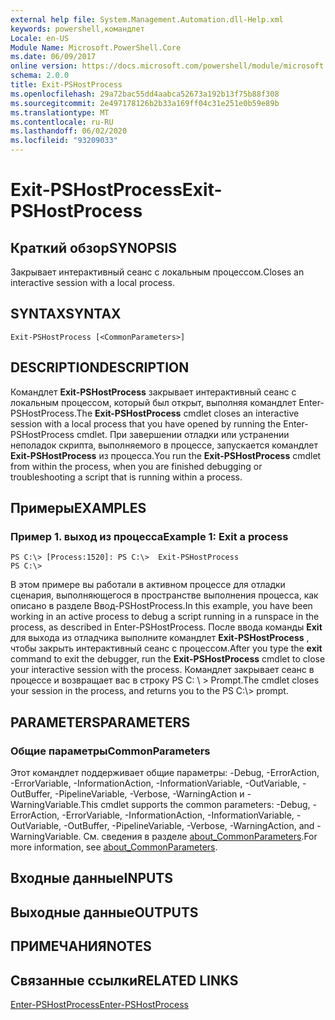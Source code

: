 ```yaml
---
external help file: System.Management.Automation.dll-Help.xml
keywords: powershell,командлет
Locale: en-US
Module Name: Microsoft.PowerShell.Core
ms.date: 06/09/2017
online version: https://docs.microsoft.com/powershell/module/microsoft.powershell.core/exit-pshostprocess?view=powershell-5.1&WT.mc_id=ps-gethelp
schema: 2.0.0
title: Exit-PSHostProcess
ms.openlocfilehash: 29a72bac55dd4aabca52673a192b13f75b88f308
ms.sourcegitcommit: 2e497178126b2b33a169ff04c31e251e0b59e89b
ms.translationtype: MT
ms.contentlocale: ru-RU
ms.lasthandoff: 06/02/2020
ms.locfileid: "93209033"
---
```

# <span data-ttu-id="ae523-103">Exit-PSHostProcess</span><span class="sxs-lookup"><span data-stu-id="ae523-103">Exit-PSHostProcess</span></span>

## <span data-ttu-id="ae523-104">Краткий обзор</span><span class="sxs-lookup"><span data-stu-id="ae523-104">SYNOPSIS</span></span>
<span data-ttu-id="ae523-105">Закрывает интерактивный сеанс с локальным процессом.</span><span class="sxs-lookup"><span data-stu-id="ae523-105">Closes an interactive session with a local process.</span></span>

## <span data-ttu-id="ae523-106">SYNTAX</span><span class="sxs-lookup"><span data-stu-id="ae523-106">SYNTAX</span></span>

```
Exit-PSHostProcess [<CommonParameters>]
```

## <span data-ttu-id="ae523-107">DESCRIPTION</span><span class="sxs-lookup"><span data-stu-id="ae523-107">DESCRIPTION</span></span>
<span data-ttu-id="ae523-108">Командлет **Exit-PSHostProcess** закрывает интерактивный сеанс с локальным процессом, который был открыт, выполняя командлет Enter-PSHostProcess.</span><span class="sxs-lookup"><span data-stu-id="ae523-108">The **Exit-PSHostProcess** cmdlet closes an interactive session with a local process that you have opened by running the Enter-PSHostProcess cmdlet.</span></span>
<span data-ttu-id="ae523-109">При завершении отладки или устранении неполадок скрипта, выполняемого в процессе, запускается командлет **Exit-PSHostProcess** из процесса.</span><span class="sxs-lookup"><span data-stu-id="ae523-109">You run the **Exit-PSHostProcess** cmdlet from within the process, when you are finished debugging or troubleshooting a script that is running within a process.</span></span>

## <span data-ttu-id="ae523-110">Примеры</span><span class="sxs-lookup"><span data-stu-id="ae523-110">EXAMPLES</span></span>

### <span data-ttu-id="ae523-111">Пример 1. выход из процесса</span><span class="sxs-lookup"><span data-stu-id="ae523-111">Example 1: Exit a process</span></span>

```
PS C:\> [Process:1520]: PS C:\>  Exit-PSHostProcess
PS C:\>
```

<span data-ttu-id="ae523-112">В этом примере вы работали в активном процессе для отладки сценария, выполняющегося в пространстве выполнения процесса, как описано в разделе Ввод-PSHostProcess.</span><span class="sxs-lookup"><span data-stu-id="ae523-112">In this example, you have been working in an active process to debug a script running in a runspace in the process, as described in Enter-PSHostProcess.</span></span>
<span data-ttu-id="ae523-113">После ввода команды **Exit** для выхода из отладчика выполните командлет **Exit-PSHostProcess** , чтобы закрыть интерактивный сеанс с процессом.</span><span class="sxs-lookup"><span data-stu-id="ae523-113">After you type the **exit** command to exit the debugger, run the **Exit-PSHostProcess** cmdlet to close your interactive session with the process.</span></span>
<span data-ttu-id="ae523-114">Командлет закрывает сеанс в процессе и возвращает вас в строку PS C: \\ \> Prompt.</span><span class="sxs-lookup"><span data-stu-id="ae523-114">The cmdlet closes your session in the process, and returns you to the PS C:\\\> prompt.</span></span>

## <span data-ttu-id="ae523-115">PARAMETERS</span><span class="sxs-lookup"><span data-stu-id="ae523-115">PARAMETERS</span></span>

### <span data-ttu-id="ae523-116">Общие параметры</span><span class="sxs-lookup"><span data-stu-id="ae523-116">CommonParameters</span></span>
<span data-ttu-id="ae523-117">Этот командлет поддерживает общие параметры: -Debug, -ErrorAction, -ErrorVariable, -InformationAction, -InformationVariable, -OutVariable, -OutBuffer, -PipelineVariable, -Verbose, -WarningAction и -WarningVariable.</span><span class="sxs-lookup"><span data-stu-id="ae523-117">This cmdlet supports the common parameters: -Debug, -ErrorAction, -ErrorVariable, -InformationAction, -InformationVariable, -OutVariable, -OutBuffer, -PipelineVariable, -Verbose, -WarningAction, and -WarningVariable.</span></span> <span data-ttu-id="ae523-118">См. сведения в разделе [about_CommonParameters](https://go.microsoft.com/fwlink/?LinkID=113216).</span><span class="sxs-lookup"><span data-stu-id="ae523-118">For more information, see [about_CommonParameters](https://go.microsoft.com/fwlink/?LinkID=113216).</span></span>

## <span data-ttu-id="ae523-119">Входные данные</span><span class="sxs-lookup"><span data-stu-id="ae523-119">INPUTS</span></span>

## <span data-ttu-id="ae523-120">Выходные данные</span><span class="sxs-lookup"><span data-stu-id="ae523-120">OUTPUTS</span></span>

## <span data-ttu-id="ae523-121">ПРИМЕЧАНИЯ</span><span class="sxs-lookup"><span data-stu-id="ae523-121">NOTES</span></span>

## <span data-ttu-id="ae523-122">Связанные ссылки</span><span class="sxs-lookup"><span data-stu-id="ae523-122">RELATED LINKS</span></span>

[<span data-ttu-id="ae523-123">Enter-PSHostProcess</span><span class="sxs-lookup"><span data-stu-id="ae523-123">Enter-PSHostProcess</span></span>](Enter-PSHostProcess.md)
